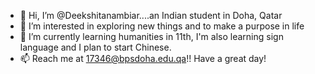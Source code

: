 - 👋 Hi, I’m @Deekshitanambiar....an Indian student in Doha, Qatar
- 👀 I’m interested in exploring new things and to make a purpose in life
- 🌱 I’m currently learning humanities in 11th, I'm also learning sign language and I plan to start Chinese.
- 📫 Reach me at 17346@bpsdoha.edu.qa!!
Have a great day!

<!---
Deekshitanambiar/Deekshitanambiar is a ✨ special ✨ repository because its `README.md` (this file) appears on your GitHub profile.
You can click the Preview link to take a look at your changes.
--->

